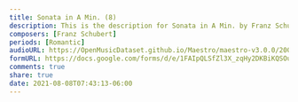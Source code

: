 ```yaml
---
title: Sonata in A Min. (8)
description: This is the description for Sonata in A Min. by Franz Schubert
composers: [Franz Schubert]
periods: [Romantic]
audioURL: https://OpenMusicDataset.github.io/Maestro/maestro-v3.0.0/2006/MIDI-Unprocessed_23_R2_2006_01_ORIG_MID--AUDIO_23_R2_2006_04_Track04_wav.midi
formURL: https://docs.google.com/forms/d/e/1FAIpQLSfZl3X_zqHy2DKBiKQSOuBwAbOZjtgMgwM5Zwhn6KibPIzsCQ/viewform
comments: true
share: true
date: 2021-08-08T07:43:13-06:00
---
```

